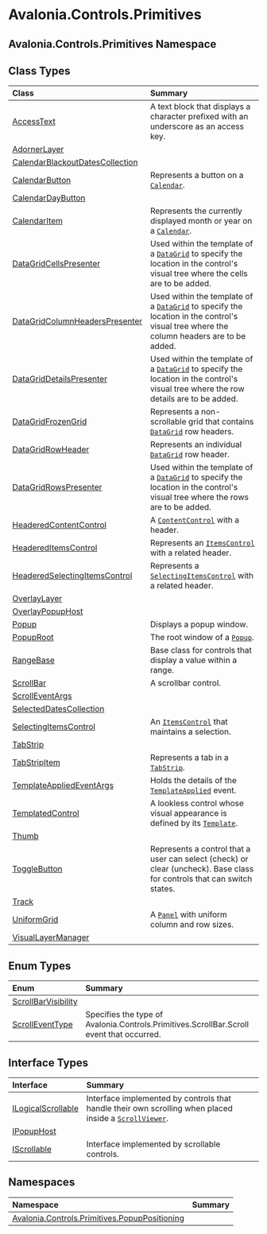 # Avalonia.Controls.Primitives

## Avalonia.Controls.Primitives Namespace

## Class Types <a id="ClassTypes"></a>

| Class | Summary |
| :--- | :--- |
| [AccessText](http://reference.avaloniaui.net/api/Avalonia.Controls.Primitives/AccessText) |  A text block that displays a character prefixed with an underscore as an access key. |
| [AdornerLayer](http://reference.avaloniaui.net/api/Avalonia.Controls.Primitives/AdornerLayer) |  |
| [CalendarBlackoutDatesCollection](http://reference.avaloniaui.net/api/Avalonia.Controls.Primitives/CalendarBlackoutDatesCollection) |  |
| [CalendarButton](http://reference.avaloniaui.net/api/Avalonia.Controls.Primitives/CalendarButton) |  Represents a button on a [`Calendar`](http://reference.avaloniaui.net/api/Avalonia.Controls/Calendar). |
| [CalendarDayButton](http://reference.avaloniaui.net/api/Avalonia.Controls.Primitives/CalendarDayButton) |  |
| [CalendarItem](http://reference.avaloniaui.net/api/Avalonia.Controls.Primitives/CalendarItem) |  Represents the currently displayed month or year on a [`Calendar`](http://reference.avaloniaui.net/api/Avalonia.Controls/Calendar). |
| [DataGridCellsPresenter](http://reference.avaloniaui.net/api/Avalonia.Controls.Primitives/DataGridCellsPresenter) |  Used within the template of a [`DataGrid`](http://reference.avaloniaui.net/api/Avalonia.Controls/DataGrid) to specify the location in the control's visual tree where the cells are to be added. |
| [DataGridColumnHeadersPresenter](http://reference.avaloniaui.net/api/Avalonia.Controls.Primitives/DataGridColumnHeadersPresenter) |  Used within the template of a [`DataGrid`](http://reference.avaloniaui.net/api/Avalonia.Controls/DataGrid) to specify the location in the control's visual tree where the column headers are to be added. |
| [DataGridDetailsPresenter](http://reference.avaloniaui.net/api/Avalonia.Controls.Primitives/DataGridDetailsPresenter) |  Used within the template of a [`DataGrid`](http://reference.avaloniaui.net/api/Avalonia.Controls/DataGrid) to specify the location in the control's visual tree where the row details are to be added. |
| [DataGridFrozenGrid](http://reference.avaloniaui.net/api/Avalonia.Controls.Primitives/DataGridFrozenGrid) |  Represents a non-scrollable grid that contains [`DataGrid`](http://reference.avaloniaui.net/api/Avalonia.Controls/DataGrid) row headers. |
| [DataGridRowHeader](http://reference.avaloniaui.net/api/Avalonia.Controls.Primitives/DataGridRowHeader) |  Represents an individual [`DataGrid`](http://reference.avaloniaui.net/api/Avalonia.Controls/DataGrid) row header. |
| [DataGridRowsPresenter](http://reference.avaloniaui.net/api/Avalonia.Controls.Primitives/DataGridRowsPresenter) |  Used within the template of a [`DataGrid`](http://reference.avaloniaui.net/api/Avalonia.Controls/DataGrid) to specify the location in the control's visual tree where the rows are to be added. |
| [HeaderedContentControl](http://reference.avaloniaui.net/api/Avalonia.Controls.Primitives/HeaderedContentControl) |  A [`ContentControl`](http://reference.avaloniaui.net/api/Avalonia.Controls/ContentControl) with a header. |
| [HeaderedItemsControl](http://reference.avaloniaui.net/api/Avalonia.Controls.Primitives/HeaderedItemsControl) |  Represents an [`ItemsControl`](http://reference.avaloniaui.net/api/Avalonia.Controls/ItemsControl) with a related header. |
| [HeaderedSelectingItemsControl](http://reference.avaloniaui.net/api/Avalonia.Controls.Primitives/HeaderedSelectingItemsControl) |  Represents a [`SelectingItemsControl`](http://reference.avaloniaui.net/api/Avalonia.Controls.Primitives/SelectingItemsControl) with a related header. |
| [OverlayLayer](http://reference.avaloniaui.net/api/Avalonia.Controls.Primitives/OverlayLayer) |  |
| [OverlayPopupHost](http://reference.avaloniaui.net/api/Avalonia.Controls.Primitives/OverlayPopupHost) |  |
| [Popup](http://reference.avaloniaui.net/api/Avalonia.Controls.Primitives/Popup) |  Displays a popup window. |
| [PopupRoot](http://reference.avaloniaui.net/api/Avalonia.Controls.Primitives/PopupRoot) |  The root window of a [`Popup`](http://reference.avaloniaui.net/api/Avalonia.Controls.Primitives/Popup). |
| [RangeBase](http://reference.avaloniaui.net/api/Avalonia.Controls.Primitives/RangeBase) |  Base class for controls that display a value within a range. |
| [ScrollBar](http://reference.avaloniaui.net/api/Avalonia.Controls.Primitives/ScrollBar) |  A scrollbar control. |
| [ScrollEventArgs](http://reference.avaloniaui.net/api/Avalonia.Controls.Primitives/ScrollEventArgs) |  |
| [SelectedDatesCollection](http://reference.avaloniaui.net/api/Avalonia.Controls.Primitives/SelectedDatesCollection) |  |
| [SelectingItemsControl](http://reference.avaloniaui.net/api/Avalonia.Controls.Primitives/SelectingItemsControl) |  An [`ItemsControl`](http://reference.avaloniaui.net/api/Avalonia.Controls/ItemsControl) that maintains a selection. |
| [TabStrip](http://reference.avaloniaui.net/api/Avalonia.Controls.Primitives/TabStrip) |  |
| [TabStripItem](http://reference.avaloniaui.net/api/Avalonia.Controls.Primitives/TabStripItem) |  Represents a tab in a [`TabStrip`](http://reference.avaloniaui.net/api/Avalonia.Controls.Primitives/TabStrip). |
| [TemplateAppliedEventArgs](http://reference.avaloniaui.net/api/Avalonia.Controls.Primitives/TemplateAppliedEventArgs) |  Holds the details of the [`TemplateApplied`](http://reference.avaloniaui.net/api/Avalonia.Controls.Primitives/TemplatedControl/7DFDE98A) event. |
| [TemplatedControl](http://reference.avaloniaui.net/api/Avalonia.Controls.Primitives/TemplatedControl) |  A lookless control whose visual appearance is defined by its [`Template`](http://reference.avaloniaui.net/api/Avalonia.Controls.Primitives/TemplatedControl/2D22816D). |
| [Thumb](http://reference.avaloniaui.net/api/Avalonia.Controls.Primitives/Thumb) |  |
| [ToggleButton](http://reference.avaloniaui.net/api/Avalonia.Controls.Primitives/ToggleButton) |  Represents a control that a user can select \(check\) or clear \(uncheck\). Base class for controls that can switch states. |
| [Track](http://reference.avaloniaui.net/api/Avalonia.Controls.Primitives/Track) |  |
| [UniformGrid](http://reference.avaloniaui.net/api/Avalonia.Controls.Primitives/UniformGrid) |  A [`Panel`](http://reference.avaloniaui.net/api/Avalonia.Controls/Panel) with uniform column and row sizes. |
| [VisualLayerManager](http://reference.avaloniaui.net/api/Avalonia.Controls.Primitives/VisualLayerManager) |  |

## Enum Types <a id="EnumTypes"></a>

| Enum | Summary |
| :--- | :--- |
| [ScrollBarVisibility](http://reference.avaloniaui.net/api/Avalonia.Controls.Primitives/ScrollBarVisibility) |  |
| [ScrollEventType](http://reference.avaloniaui.net/api/Avalonia.Controls.Primitives/ScrollEventType) |  Specifies the type of Avalonia.Controls.Primitives.ScrollBar.Scroll event that occurred. |

## Interface Types <a id="InterfaceTypes"></a>

| Interface | Summary |
| :--- | :--- |
| [ILogicalScrollable](http://reference.avaloniaui.net/api/Avalonia.Controls.Primitives/ILogicalScrollable) |  Interface implemented by controls that handle their own scrolling when placed inside a [`ScrollViewer`](http://reference.avaloniaui.net/api/Avalonia.Controls/ScrollViewer). |
| [IPopupHost](http://reference.avaloniaui.net/api/Avalonia.Controls.Primitives/IPopupHost) |  |
| [IScrollable](http://reference.avaloniaui.net/api/Avalonia.Controls.Primitives/IScrollable) |  Interface implemented by scrollable controls. |

## Namespaces <a id="Namespaces"></a>

| Namespace | Summary |
| :--- | :--- |
| [Avalonia.Controls.Primitives.PopupPositioning](avalonia-ui-framework-17.md) |  |

